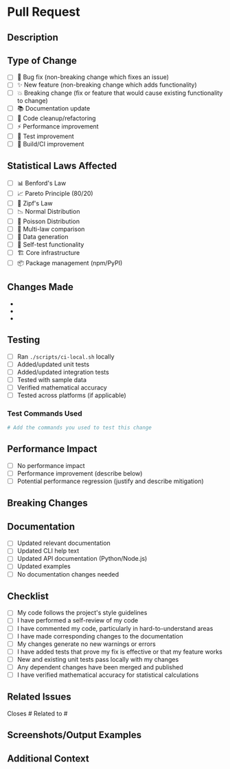 # Pull Request

## Description
<!-- Provide a clear description of what this PR does -->

## Type of Change
<!-- Mark the relevant option with an 'x' -->
- [ ] 🐛 Bug fix (non-breaking change which fixes an issue)
- [ ] ✨ New feature (non-breaking change which adds functionality)
- [ ] 💥 Breaking change (fix or feature that would cause existing functionality to change)
- [ ] 📚 Documentation update
- [ ] 🧹 Code cleanup/refactoring
- [ ] ⚡ Performance improvement
- [ ] 🧪 Test improvement
- [ ] 🔧 Build/CI improvement

## Statistical Laws Affected
<!-- Mark all that apply -->
- [ ] 📊 Benford's Law
- [ ] 📈 Pareto Principle (80/20)
- [ ] 📝 Zipf's Law
- [ ] 📉 Normal Distribution
- [ ] 🎯 Poisson Distribution
- [ ] 🔄 Multi-law comparison
- [ ] 🎲 Data generation
- [ ] 🧪 Self-test functionality
- [ ] 🏗️ Core infrastructure
- [ ] 📦 Package management (npm/PyPI)

## Changes Made
<!-- List the main changes -->
- 
- 
- 

## Testing
<!-- Describe how you tested these changes -->
- [ ] Ran `./scripts/ci-local.sh` locally
- [ ] Added/updated unit tests
- [ ] Added/updated integration tests
- [ ] Tested with sample data
- [ ] Verified mathematical accuracy
- [ ] Tested across platforms (if applicable)

### Test Commands Used
```bash
# Add the commands you used to test this change
```

## Performance Impact
<!-- If applicable, describe any performance implications -->
- [ ] No performance impact
- [ ] Performance improvement (describe below)
- [ ] Potential performance regression (justify and describe mitigation)

## Breaking Changes
<!-- If this is a breaking change, describe what breaks and how users should adapt -->

## Documentation
- [ ] Updated relevant documentation
- [ ] Updated CLI help text
- [ ] Updated API documentation (Python/Node.js)
- [ ] Updated examples
- [ ] No documentation changes needed

## Checklist
<!-- Please review and check all applicable items -->
- [ ] My code follows the project's style guidelines
- [ ] I have performed a self-review of my code
- [ ] I have commented my code, particularly in hard-to-understand areas
- [ ] I have made corresponding changes to the documentation
- [ ] My changes generate no new warnings or errors
- [ ] I have added tests that prove my fix is effective or that my feature works
- [ ] New and existing unit tests pass locally with my changes
- [ ] Any dependent changes have been merged and published
- [ ] I have verified mathematical accuracy for statistical calculations

## Related Issues
<!-- Link to related issues -->
Closes #
Related to #

## Screenshots/Output Examples
<!-- If applicable, add screenshots or example outputs -->

## Additional Context
<!-- Add any additional context about the PR here -->